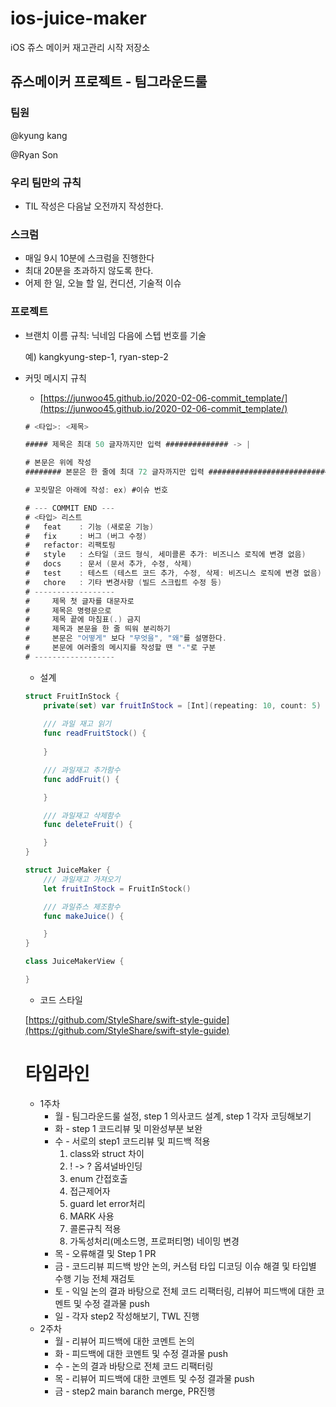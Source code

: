 # ios-juice-maker
iOS 쥬스 메이커 재고관리 시작 저장소

## 쥬스메이커 프로젝트 - 팀그라운드룰

### 팀원

@kyung kang 

@Ryan Son 

### ****우리 팀만의 규칙****

- TIL 작성은 다음날 오전까지 작성한다.

### ****스크럼****

- 매일 9시 10분에 스크럼을 진행한다
- 최대 20분을 초과하지 않도록 한다.
- 어제 한 일, 오늘 할 일, 컨디션, 기술적 이슈

### ****프로젝트****

- 브랜치 이름 규칙: 닉네임 다음에 스텝 번호를 기술

    예) kangkyung-step-1, ryan-step-2

- 커밋 메시지 규칙
    - [https://junwoo45.github.io/2020-02-06-commit_template/](https://junwoo45.github.io/2020-02-06-commit_template/)

    ```swift
    # <타입>: <제목>

    ##### 제목은 최대 50 글자까지만 입력 ############## -> |

    # 본문은 위에 작성
    ######## 본문은 한 줄에 최대 72 글자까지만 입력 ########################### -> |

    # 꼬릿말은 아래에 작성: ex) #이슈 번호

    # --- COMMIT END ---
    # <타입> 리스트
    #   feat    : 기능 (새로운 기능)
    #   fix     : 버그 (버그 수정)
    #   refactor: 리팩토링
    #   style   : 스타일 (코드 형식, 세미콜론 추가: 비즈니스 로직에 변경 없음)
    #   docs    : 문서 (문서 추가, 수정, 삭제)
    #   test    : 테스트 (테스트 코드 추가, 수정, 삭제: 비즈니스 로직에 변경 없음)
    #   chore   : 기타 변경사항 (빌드 스크립트 수정 등)
    # ------------------
    #     제목 첫 글자를 대문자로
    #     제목은 명령문으로
    #     제목 끝에 마침표(.) 금지
    #     제목과 본문을 한 줄 띄워 분리하기
    #     본문은 "어떻게" 보다 "무엇을", "왜"를 설명한다.
    #     본문에 여러줄의 메시지를 작성할 땐 "-"로 구분
    # ------------------
    ```

    - 설계

    ```swift
    struct FruitInStock {
    	private(set) var fruitInStock = [Int](repeating: 10, count: 5)
    	
    	/// 과일 재고 읽기 
    	func readFruitStock() {
    	
    	}

    	/// 과일재고 추가함수
    	func addFruit() {

    	}

    	/// 과일재고 삭제함수
    	func deleteFruit() {

    	}
    }

    struct JuiceMaker {
    	/// 과일재고 가져오기
    	let fruitInStock = FruitInStock()

    	/// 과일쥬스 제조함수
    	func makeJuice() {

    	}
    }

    class JuiceMakerView {

    }
    ```

    - 코드 스타일

    [https://github.com/StyleShare/swift-style-guide](https://github.com/StyleShare/swift-style-guide)

    # 타임라인

    - 1주차
        - 월 - 팀그라운드룰 설정, step 1 의사코드 설계, step 1 각자 코딩해보기
        - 화 - step 1 코드리뷰 및 미완성부분 보완
        - 수 - 서로의 step1 코드리뷰 및 피드백 적용
            1. class와 struct 차이
            2. ! -> ? 옵셔널바인딩
            3. enum 간접호출
            4. 접근제어자
            5. guard let error처리
            6. MARK 사용
            7. 콜론규칙 적용
            8. 가독성처리(메소드명, 프로퍼티명) 네이밍 변경
        - 목 - 오류해결 및 Step 1 PR
        - 금 - 코드리뷰 피드백 방안 논의, 커스텀 타입 디코딩 이슈 해결 및 타입별 수행 기능 전체 재검토 
        - 토 - 익일 논의 결과 바탕으로 전체 코드 리팩터링, 리뷰어 피드백에 대한 코멘트 및 수정 결과물 push
        - 일 - 각자 step2 작성해보기, TWL 진행
    - 2주차
        - 월 - 리뷰어 피드백에 대한 코멘트 논의
        - 화 - 피드백에 대한 코멘트 및 수정 결과물 push
        - 수 - 논의 결과 바탕으로 전체 코드 리팩터링
        - 목 - 리뷰어 피드백에 대한 코멘트 및 수정 결과물 push 
        - 금 - step2 main baranch merge, PR진행
